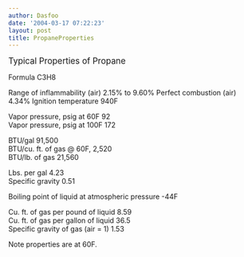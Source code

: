 ```yaml
---
author: Dasfoo
date: '2004-03-17 07:22:23'
layout: post
title: PropaneProperties
---
```


<big>Typical Properties of Propane</big> 

   Formula                               C3H8

   Range of inflammability (air)         2.15% to 9.60%
   Perfect combustion (air)              4.34%
   Ignition temperature                  940F

   Vapor pressure, psig at 60F           92  
   Vapor pressure, psig at 100F          172  

   BTU/gal                               91,500  
   BTU/cu. ft. of gas @ 60F,             2,520  
   BTU/lb. of gas                        21,560  

   Lbs. per gal                          4.23  
   Specific gravity                      0.51  

   Boiling point of liquid at 
   atmospheric pressure                  -44F  

   Cu. ft. of gas per pound of liquid    8.59  
   Cu. ft. of gas per gallon of liquid   36.5  
   Specific gravity of gas (air = 1)     1.53  

Note properties are at 60F.
